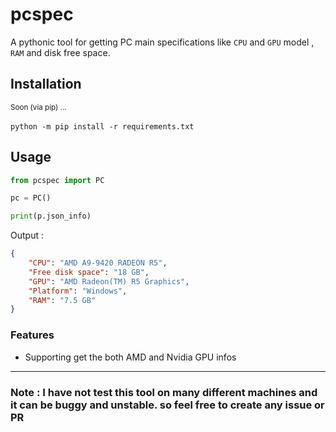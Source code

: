 # pcspec
A pythonic tool for getting PC main specifications like `CPU` and `GPU` model , `RAM` and disk free space.

## Installation
<sub>Soon (via pip) ...</sub>
<br>
<br>
`python -m pip install -r requirements.txt`


## Usage
```python
from pcspec import PC

pc = PC()

print(p.json_info)
```
Output :
```json
{
    "CPU": "AMD A9-9420 RADEON R5",
    "Free disk space": "18 GB",
    "GPU": "AMD Radeon(TM) R5 Graphics",
    "Platform": "Windows",
    "RAM": "7.5 GB"
}
```
### Features
- Supporting get the both AMD and Nvidia GPU infos

---

### __Note__ : I have not test this tool on many different machines and it can be buggy and unstable. so feel free to create any issue or PR
